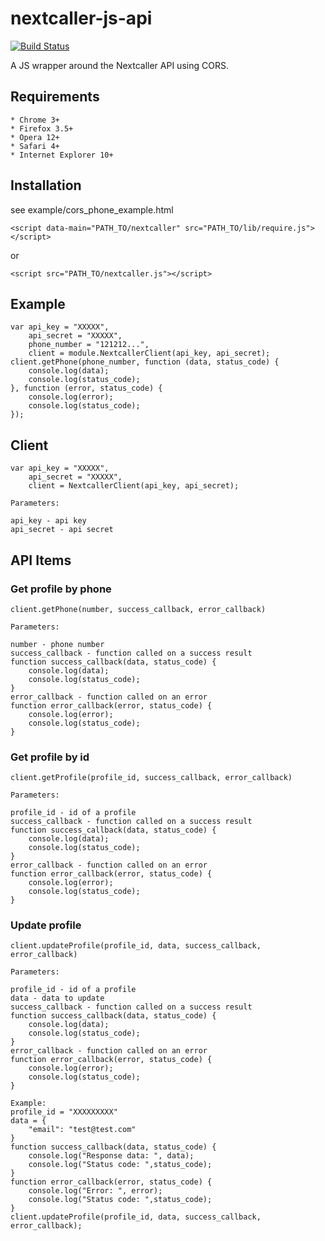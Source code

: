 nextcaller-js-api
=====================

[![Build Status](https://travis-ci.org/Nextcaller/nextcaller-js-api.svg?branch=master)](https://travis-ci.org/Nextcaller/nextcaller-js-api)

A JS wrapper around the Nextcaller API using CORS.

Requirements
------------

    * Chrome 3+
    * Firefox 3.5+
    * Opera 12+
    * Safari 4+
    * Internet Explorer 10+

Installation
------------

see example/cors\_phone\_example.html

    
    <script data-main="PATH_TO/nextcaller" src="PATH_TO/lib/require.js"></script>

or


    <script src="PATH_TO/nextcaller.js"></script>


Example
-------

    var api_key = "XXXXX",
        api_secret = "XXXXX",
        phone_number = "121212...",
        client = module.NextcallerClient(api_key, api_secret);
    client.getPhone(phone_number, function (data, status_code) {
        console.log(data);
        console.log(status_code);
    }, function (error, status_code) {
        console.log(error);
        console.log(status_code);
    });


Client
-------------

    var api_key = "XXXXX",
        api_secret = "XXXXX",
        client = NextcallerClient(api_key, api_secret);

    Parameters:

    api_key - api key
    api_secret - api secret


API Items
-------------

### Get profile by phone ###

    client.getPhone(number, success_callback, error_callback)
    
    Parameters:
    
    number - phone number
    success_callback - function called on a success result
    function success_callback(data, status_code) {
        console.log(data);
        console.log(status_code);
    }
    error_callback - function called on an error
    function error_callback(error, status_code) {
        console.log(error);
        console.log(status_code);
    }

### Get profile by id ###

    client.getProfile(profile_id, success_callback, error_callback)
    
    Parameters:
    
    profile_id - id of a profile
    success_callback - function called on a success result
    function success_callback(data, status_code) {
        console.log(data);
        console.log(status_code);
    }
    error_callback - function called on an error
    function error_callback(error, status_code) {
        console.log(error);
        console.log(status_code);
    }

### Update profile ###

    client.updateProfile(profile_id, data, success_callback, error_callback)
    
    Parameters:
    
    profile_id - id of a profile
    data - data to update
    success_callback - function called on a success result
    function success_callback(data, status_code) {
        console.log(data);
        console.log(status_code);
    }
    error_callback - function called on an error
    function error_callback(error, status_code) {
        console.log(error);
        console.log(status_code);
    }

    Example:
    profile_id = "XXXXXXXXX" 
    data = {
        "email": "test@test.com"
    }
    function success_callback(data, status_code) {
        console.log("Response data: ", data);
        console.log("Status code: ",status_code);
    }
    function error_callback(error, status_code) {
        console.log("Error: ", error);
        console.log("Status code: ",status_code);
    }
    client.updateProfile(profile_id, data, success_callback, error_callback);
